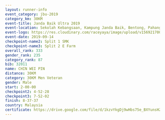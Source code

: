 ```yaml
---
layout: runner-info 
event_category: jbu-2019 
category_km: 30KM 
event-title: Janda Baik Ultra 2019 
event-location: Sekolah Kebangsaan, Kampung Janda Baik, Bentong, Pahang, Malaysia 
event-logo: https://res.cloudinary.com/raceyaya/image/upload/v1569217009/logo/janda-baik_vch1pc.jpg 
event-date: 2019-09-14 
checkpoint-name2: Split 1 SMK 
checkpoint-name3: Split 2 E Farm 
overall_rank: 333
gender_rank: 235
category_rank: 87
bib: 32011
name: CHIN WEI PIN
distance: 30KM
category: 30KM Men Veteran
gender: Male
start: 2-00-00
checkpoint2: 4-52-28
checkpoint3: 7-52-02
finish: 8-37-37
country: Malaysia
certificate: https://drive.google.com/file/d/1kzvYkgDj9wHbs75e_BXYunsHZHJPIQoi/view?usp=sharing
---
```

